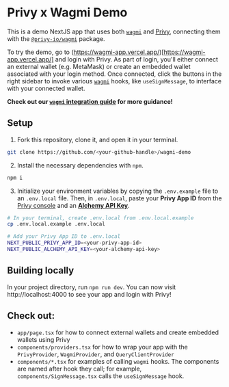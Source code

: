 # Privy x Wagmi Demo

This is a demo NextJS app that uses both [`wagmi`](https://wagmi.sh/) and [Privy](https://www.privy.io/), connecting them with the [`@privy-io/wagmi`](https://www.npmjs.com/package/@privy-io/wagmi) package. 

To try the demo, go to (https://wagmi-app.vercel.app/)[https://wagmi-app.vercel.app/] and login with Privy. As part of login, you'll either connect an external wallet (e.g. MetaMask) or create an embedded wallet associated with your login method. Once connected, click the buttons in the right sidebar to invoke various [`wagmi`](https://wagmi.sh/) hooks, like `useSignMessage`, to interface with your connected wallet. 

**Check out our [`wagmi` integration guide](https://docs.privy.io/guide/guides/wagmi) for more guidance!**

## Setup

1. Fork this repository, clone it, and open it in your terminal.
```sh
git clone https://github.com/<your-github-handle>/wagmi-demo
```

2. Install the necessary dependencies with `npm`.
```sh
npm i 
```

3. Initialize your environment variables by copying the `.env.example` file to an `.env.local` file. Then, in `.env.local`, paste your **Privy App ID** from the [Privy console](https://console.privy.io) and an [**Alchemy API Key**](https://www.alchemy.com/). 
```sh
# In your terminal, create .env.local from .env.local.example
cp .env.local.example .env.local

# Add your Privy App ID to .env.local
NEXT_PUBLIC_PRIVY_APP_ID=<your-privy-app-id>
NEXT_PUBLIC_ALCHEMY_API_KEY=<your-alchemy-api-key>
```

## Building locally

In your project directory, run `npm run dev`. You can now visit http://localhost:4000 to see your app and login with Privy!

## Check out:
- `app/page.tsx` for how to connect external wallets and create embedded wallets using Privy
- `components/providers.tsx` for how to wrap your app with the `PrivyProvider`, `WagmiProvider`, and `QueryClientProvider`
- `components/*.tsx` for examples of calling `wagmi` hooks. The components are named after hook they call; for example, `components/SignMessage.tsx` calls the `useSignMessage` hook. 
